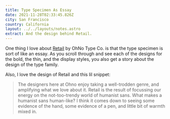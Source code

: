 ```yaml
---
title: Type Specimen As Essay
date: 2021-11-28T02:33:45.826Z
city: San Francisco
country: California
layout: ../../layouts/notes.astro
extract: And the design behind Retail.
---
```


One thing I love about [Retail](https://ohnotype.co/fonts/retail) by OhNo Type Co. is that the type specimen is sort of like an essay. As you scroll through and see each of the designs for the bold, the thin, and the display styles, you also get a story about the design of the type family.

Also, I love the design of Retail and this lil snippet:

> The designers here at Ohno enjoy taking a well-trodden genre, and amplifying what we love about it. Retail is the result of focussing our energy on the not-too-trendy world of humanist sans. What makes a humanist sans human-like? I think it comes down to seeing some evidence of the hand, some evidence of a pen, and little bit of warmth mixed in.
